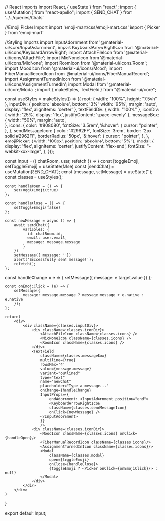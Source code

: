 // React imports
import React, { useState } from "react";
import { useMutation } from "react-apollo";
import { SEND_CHAT } from '../../queries/Chats'

//Emoji Picker Import
import 'emoji-mart/css/emoji-mart.css'
import { Picker } from 'emoji-mart'

//Styling Imports
import InputAdornment from '@material-ui/core/InputAdornment';
import KeyboardArrowRightIcon from '@material-ui/icons/KeyboardArrowRight';
import AttachFileIcon from '@material-ui/icons/AttachFile';
import MicNoneIcon from '@material-ui/icons/MicNone';
import RoomIcon from '@material-ui/icons/Room';
import MoodIcon from '@material-ui/icons/Mood';
import FiberManualRecordIcon from '@material-ui/icons/FiberManualRecord';
import AssignmentTurnedInIcon from '@material-ui/icons/AssignmentTurnedIn';
import Modal from '@material-ui/core/Modal';
import {
    makeStyles,
    TextField
  } from "@material-ui/core";

const useStyles = makeStyles(() => ({
    root: {
        width: "100%",
        height: "7.5vh"
    },
    inputDiv: {
        position: 'absolute',
        bottom: '3%',
        width: '95%',
        margin: 'auto',
        display: 'flex',
        alignItems: 'center'
    },
    textFieldDiv: {
        width: "100%"
    },
    iconDiv: {
        width: '25%',
        display: 'flex',
        justifyContent: 'space-evenly'
    },
    messageBox: {
        width: "50%",
        margin: 'auto',  
    },
    icons: {
        color: '#808080',
        fontSize: '3.5rem',
        '&:hover': {
            cursor: "pointer",
          }, 
    },
    sendMessageIcon: {
        color: '#2962FF',
        fontSize: '3rem',
        border: '2px solid #2962FF',
        borderRadius: '50px',
        '&:hover': {
            cursor: "pointer",
          }, 
    },
    emojiPicker: {
        width: '100px',
        position: 'absolute',
        bottom: '5%'
    },
    modal: {
        display: 'flex',
        alignItems: 'center',
        justifyContent: 'flex-end',
        fontSize: "-webkit-xxx-large",
    },
}));

const Input = ({ chatRoom, user, refetch }) => {
    const [toggleEmoji, setToggleEmoji] = useState(false) 
    const [sendChat] = useMutation(SEND_CHAT);
    const [message, setMessage] = useState('');
    const classes = useStyles();

    const handleOpen = () => {
        setToggleEmoji(true)
    };

    const handleClose = () => {
        setToggleEmoji(false)
    };
   
    const newMessage = async () => {
        await sendChat({
            variables: {
              id: chatRoom.id,
              email: user.email,
              message: message.message 
            }
        })
        setMessage({ message: ''})
        alert('Successfully sent message!');
        refetch();
    };   

   const handleChange = e => {
        setMessage({
            message: e.target.value
        })
    };

    const onEmojiClick = (e) => {
        setMessage({
            message: message.message ? message.message + e.native : e.native
        });
    };

    return(
        <div>
            <div className={classes.inputDiv}>            
                <div className={classes.iconDiv}>
                    <AttachFileIcon className={classes.icons} />
                    <MicNoneIcon className={classes.icons} />
                    <RoomIcon className={classes.icons} />
                </div>
                <TextField
                    className={classes.messageBox}
                    multiline={true}
                    rowsMax='4'
                    value={message.message}
                    variant="outlined"
                    type="text"
                    name="newChat"
                    placeholder="Type a message..."
                    onChange={handleChange}
                    InputProps={{
                        endAdornment: <InputAdornment position="end">
                        <KeyboardArrowRightIcon
                        className={classes.sendMessageIcon} 
                        onClick={newMessage} />
                    </InputAdornment>
                    }}
                    />
                <div className={classes.iconDiv}>
                    <MoodIcon className={classes.icons} onClick={handleOpen}/>
                    <FiberManualRecordIcon className={classes.icons}/>
                    <AssignmentTurnedInIcon className={classes.icons}/>
                    <Modal
                        className={classes.modal}
                        open={toggleEmoji}
                        onClose={handleClose}>
                        {toggleEmoji ? <Picker onClick={onEmojiClick}/> : null}
                    </Modal>
                </div>
            </div>
        </div>
    )
}

export default Input;